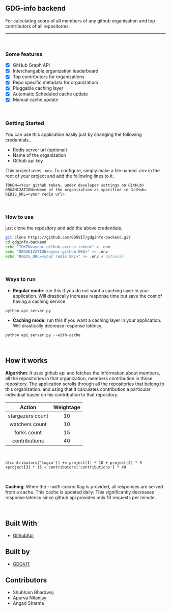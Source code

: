 ## GDG-info backend
For calculating score of all members of any github organisation and top contributors of all repositories.

---

<br/>

### Some features

- [X] GitHub Graph API
- [X] Interchangable organization leaderboard
- [X] Top contributors for organizations
- [X] Repo specific metadata for organizatiom
- [X] Pluggable caching layer 
- [X] Automatic Scheduled cache update
- [X] Manual cache update

<br/>

### Getting Started

You can use this application easily just by changing the following credentials..

* Redis server url (optional)
* Name of the organization
* Github api key

This project uses `.env`. To configure, simply make a file named *.env* in the root of your project and add the following lines to it.

```
TOKEN=<Your github token, under developer settings on GitHub>
ORGANIZATION=<Name of the organization as specified in GitHub>
REDIS_URL=<your redis url>
```

<br/>

### How to use

just clone the repository and add the above credentials.

```bash
git clone https://github.com/GDGVIT/gdginfo-backend.git
cd gdginfo-backend
echo "TOKEN=<your-github-access-token>" > .env
echo "ORGANIZATION=<your-github-ORG>" >> .env
echo "REDIS_URL=<your redis URL>" >> .env # optional
```

<br/>

### Ways to run

*	**Regular mode**: run this if you do not want a caching layer in your application. Will drastically increase response time but save the cost of having a caching service

```
python api_server.py
```

* **Caching mode**: run this if you want a caching layer in your application. Will drastically decrease response latency.

```
python api_server.py --with-cache
```
<br/>

## How it works

**Algorithm**: It uses github api and fetches the information about members, all the repositories in that organization, 
members contribution in those repository.
The application scrolls through all the repositories that belong to this organization.
and using that it calculates contribution a particular individual based on his contribution to that repository.


| Action | Weightage |
|:------:|:---------:|
| stargazers count | 10 |
| watchers count | 10 |
| forks count | 15 |
| contributions | 40 |

<br/>

```
d[contributors['login']] += project[1] * 10 + project[2] * 5 +project[3] * 15 + contributors['contributions'] * 40
```
<br/>

**Caching**: When the *--with-cache* flag is provided, all responses are served from a cache. This cache is updated daily. This significantly decreases response latency since github api provides only 10 requests per minute. 


<br/>

## Built With

* [GithubApi](https://developer.github.com/v3/) 

## Built by
* [GDGVIT](https://www.gdgvitvellore.com)

## Contributors

* Shubham Bhardwaj
* Apurva Nitanjay
* Angad Sharma

